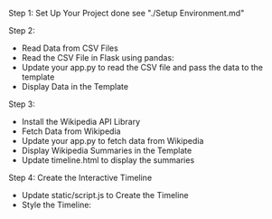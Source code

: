 Step 1: Set Up Your Project
done see "./Setup Environment.md"

Step 2: 
- Read Data from CSV Files
- Read the CSV File in Flask using pandas:
- Update your app.py to read the CSV file and pass the data to the template
- Display Data in the Template

Step 3:
- Install the Wikipedia API Library
- Fetch Data from Wikipedia
- Update your app.py to fetch data from Wikipedia
- Display Wikipedia Summaries in the Template
- Update timeline.html to display the summaries

Step 4: Create the Interactive Timeline
- Update static/script.js to Create the Timeline
- Style the Timeline: